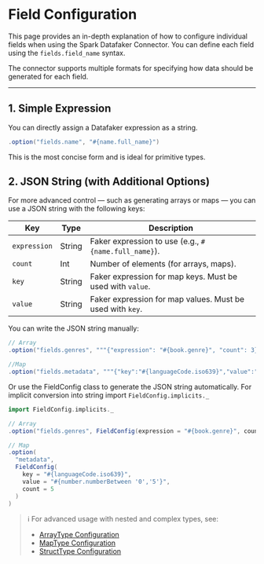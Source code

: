 # Field Configuration

This page provides an in-depth explanation of how to configure individual fields when using the Spark Datafaker Connector. You can define each field using the `fields.field_name` syntax.

The connector supports multiple formats for specifying how data should be generated for each field.

---

## 1. Simple Expression

You can directly assign a Datafaker expression as a string.

```scala
.option("fields.name", "#{name.full_name}")
```
This is the most concise form and is ideal for primitive types.

## 2. JSON String (with Additional Options)

For more advanced control — such as generating arrays or maps — you can use a JSON string with the following keys:

| Key          | Type     | Description                                               |
|--------------|----------|-----------------------------------------------------------|
| `expression` | String   | Faker expression to use (e.g., `#{name.full_name}`).      |
| `count`      | Int      | Number of elements (for arrays, maps).                    |
| `key`        | String   | Faker expression for map keys. Must be used with `value`. |
| `value`      | String   | Faker expression for map values. Must be used with `key`. |

You can write the JSON string manually:

```scala
// Array
.option("fields.genres", """{"expression": "#{book.genre}", "count": 3}""")

//Map
.option("fields.metadata", """{"key":"#{languageCode.iso639}","value":"#{number.numberBetween '0','5'}","count":5}""")
```

Or use the FieldConfig class to generate the JSON string automatically. For implicit conversion into string import `FieldConfig.implicits._` 

```scala
import FieldConfig.implicits._

// Array
.option("fields.genres", FieldConfig(expression = "#{book.genre}", count = 3))

// Map
.option(
  "metadata",
  FieldConfig(
    key = "#{languageCode.iso639}",
    value = "#{number.numberBetween '0','5'}",
    count = 5
  )
)
```

>ℹ️ For advanced usage with nested and complex types, see:
>- [ArrayType Configuration](./array-type.md)
>- [MapType Configuration](./map-type.md)
>- [StructType Configuration](./struct-type.md)


